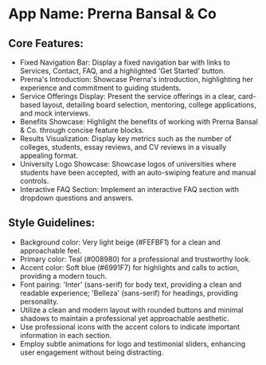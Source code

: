 # **App Name**: Prerna Bansal & Co

## Core Features:

- Fixed Navigation Bar: Display a fixed navigation bar with links to Services, Contact, FAQ, and a highlighted 'Get Started' button.
- Prerna's Introduction: Showcase Prerna's introduction, highlighting her experience and commitment to guiding students.
- Service Offerings Display: Present the service offerings in a clear, card-based layout, detailing board selection, mentoring, college applications, and mock interviews.
- Benefits Showcase: Highlight the benefits of working with Prerna Bansal & Co. through concise feature blocks.
- Results Visualization: Display key metrics such as the number of colleges, students, essay reviews, and CV reviews in a visually appealing format.
- University Logo Showcase: Showcase logos of universities where students have been accepted, with an auto-swiping feature and manual controls.
- Interactive FAQ Section: Implement an interactive FAQ section with dropdown questions and answers.

## Style Guidelines:

- Background color: Very light beige (#FEFBF1) for a clean and approachable feel.
- Primary color: Teal (#008980) for a professional and trustworthy look.
- Accent color: Soft blue (#6991F7) for highlights and calls to action, providing a modern touch.
- Font pairing: 'Inter' (sans-serif) for body text, providing a clean and readable experience; 'Belleza' (sans-serif) for headings, providing personality.
- Utilize a clean and modern layout with rounded buttons and minimal shadows to maintain a professional yet approachable aesthetic.
- Use professional icons with the accent colors to indicate important information in each section.
- Employ subtle animations for logo and testimonial sliders, enhancing user engagement without being distracting.